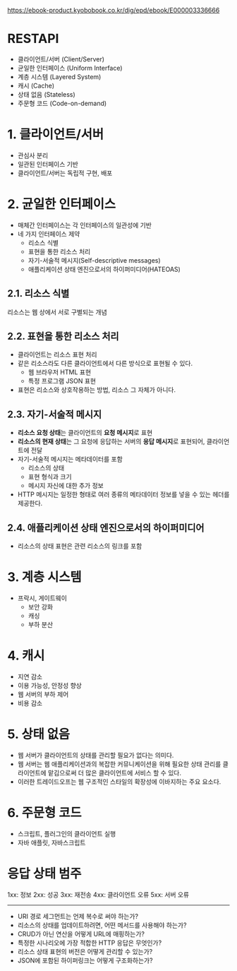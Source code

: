 https://ebook-product.kyobobook.co.kr/dig/epd/ebook/E000003336666 

# RESTAPI
- 클라이언트/서버 (Client/Server)
- 균일한 인터페이스 (Uniform Interface)
- 계층 시스템 (Layered System)
- 캐시 (Cache)
- 상태 없음 (Stateless)
- 주문형 코드 (Code-on-demand)

# 1. 클라이언트/서버
- 관심사 분리
- 일관된 인터페이스 기반
- 클라이언트/서버는 독립적 구현, 배포

# 2. 균일한 인터페이스
- 매체간 인터페이스는 각 인터페이스의 일관성에 기반
- 네 가지 인터페이스 제약
    - 리소스 식별
    - 표현을 통한 리소스 처리
    - 자기-서술적 메시지(Self-descriptive messages)
    - 애플리케이션 상태 엔진으로서의 하이퍼미디어(HATEOAS)

## 2.1. 리소스 식별
리소스는 웹 상에서 서로 구별되는 개념

## 2.2. 표현을 통한 리소스 처리
- 클라이언트는 리소스 표현 처리
- 같은 리소스라도 다른 클라이언트에서 다른 방식으로 표현될 수 있다.
    - 웹 브라우저 HTML 표현
    - 특정 프로그램 JSON 표현
- 표현은 리소스와 상호작용하는 방법, 리소스 그 자체가 아니다.

## 2.3. 자기-서술적 메시지
- **리소스 요청 상태**는 클라이언트의 **요청 메시지**로 표현
- **리소스의 현재 상태**는 그 요청에 응답하는 서버의 **응답 메시지**로 표현되어, 클라이언트에 전달
- 자기-서술적 메시지는 메타데이터를 포함
    - 리소스의 상태
    - 표현 형식과 크기
    - 메시지 자신에 대한 추가 정보
- HTTP 메시지는 일정한 형태로 여러 종류의 메타데이터 정보를 넣을 수 있는 헤더를 제공한다.

## 2.4. 애플리케이션 상태 엔진으로서의 하이퍼미디어
- 리소스의 상태 표현은 관련 리소스의 링크를 포함

# 3. 계층 시스템
- 프락시, 게이트웨이
    - 보안 강화
    - 캐싱
    - 부하 분산

# 4. 캐시
- 지연 감소
- 이용 가능성, 안정성 향상
- 웹 서버의 부하 제어
- 비용 감소

# 5. 상태 없음
- 웹 서버가 클라이언트의 상태를 관리할 필요가 없다는 의미다.
- 웹 서버는 웹 애플리케이션과의 복잡한 커뮤니케이션을 위해 필요한 상태 관리를 클라이언트에 맡김으로써 더 많은 클라이언트에 서비스 할 수 있다. 
- 이러한 트레이드오프는 웹 구조적인 스타일의 확장성에 이바지하는 주요 요소다.

# 6. 주문형 코드
- 스크립트, 플러그인의 클라이언트 실행
- 자바 애플릿, 자바스크립트


# 응답 상태 범주
1xx: 정보
2xx: 성공
3xx: 재전송
4xx: 클라이언트 오류
5xx: 서버 오류

---

- URI 경로 세그먼트는 언제 복수로 써야 하는가?
- 리소스의 상태를 업데이트하려면, 어떤 메서드를 사용해야 하는가?
- CRUD가 아닌 연산을 어떻게 URL에 매핑하는가?
- 특정한 시나리오에 가장 적합한 HTTP 응답은 무엇인가?
- 리소스 상태 표현의 버전은 어떻게 관리할 수 있는가?
- JSON에 포함된 하이퍼링크는 어떻게 구조화하는가?

